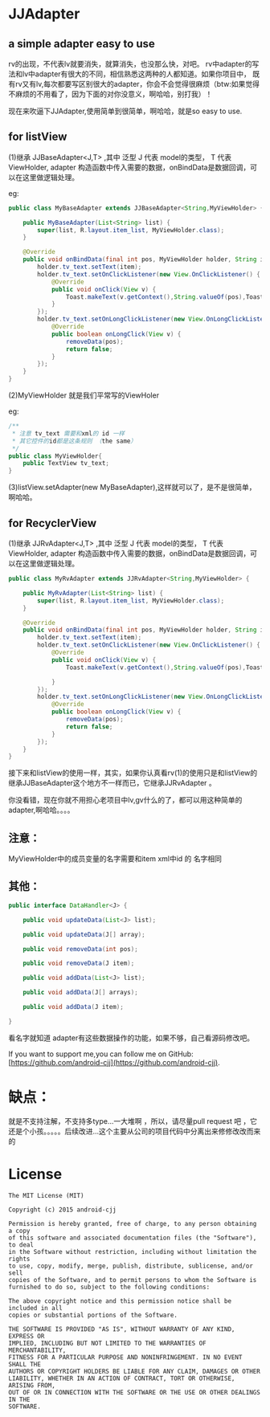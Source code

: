 JJAdapter
=============================================================================

a simple adapter easy to use
--------------------------------------------------------------------------------

rv的出现，不代表lv就要消失，就算消失，也没那么快，对吧。 rv中adapter的写法和lv中adapter有很大的不同，相信熟悉这两种的人都知道。如果你项目中，
既有rv又有lv,每次都要写区别很大的adapter，你会不会觉得很麻烦（btw:如果觉得不麻烦的不用看了，因为下面的对你没意义，啊哈哈，别打我）！

现在来吹逼下JJAdapter,使用简单到很简单，啊哈哈，就是so easy to use.

for listView
------------------------------------------------------------
(1)继承 JJBaseAdapter<J,T> ,其中 泛型 J 代表 model的类型， T 代表 ViewHolder, adapter 构造函数中传入需要的数据，onBindData是数据回调，可以在这里做逻辑处理。

eg:

```java
public class MyBaseAdapter extends JJBaseAdapter<String,MyViewHolder> {

    public MyBaseAdapter(List<String> list) {
        super(list, R.layout.item_list, MyViewHolder.class);
    }

    @Override
    public void onBindData(final int pos, MyViewHolder holder, String item) {
        holder.tv_text.setText(item);
        holder.tv_text.setOnClickListener(new View.OnClickListener() {
            @Override
            public void onClick(View v) {
                Toast.makeText(v.getContext(),String.valueOf(pos),Toast.LENGTH_SHORT).show();
            }
        });
        holder.tv_text.setOnLongClickListener(new View.OnLongClickListener() {
            @Override
            public boolean onLongClick(View v) {
                removeData(pos);
                return false;
            }
        });
    }
}
```

(2)MyViewHolder 就是我们平常写的ViewHoler 

eg:
```java
/**
 * 注意 tv_text 需要和xml的 id 一样
 * 其它控件的id都是这条规则 （the same）
 */
public class MyViewHolder{
    public TextView tv_text;
}
```
(3)listView.setAdapter(new MyBaseAdapter),这样就可以了，是不是很简单，啊哈哈。


for RecyclerView
--------------------------------------------------------
(1)继承 JJRvAdapter<J,T> ,其中 泛型 J 代表 model的类型， T 代表 ViewHolder, adapter 构造函数中传入需要的数据，onBindData是数据回调，可以在这里做逻辑处理。
```java
public class MyRvAdapter extends JJRvAdapter<String,MyViewHolder> {

    public MyRvAdapter(List<String> list) {
        super(list, R.layout.item_list, MyViewHolder.class);
    }

    @Override
    public void onBindData(final int pos, MyViewHolder holder, String item) {
        holder.tv_text.setText(item);
        holder.tv_text.setOnClickListener(new View.OnClickListener() {
            @Override
            public void onClick(View v) {
                Toast.makeText(v.getContext(),String.valueOf(pos),Toast.LENGTH_SHORT).show();

            }
        });
        holder.tv_text.setOnLongClickListener(new View.OnLongClickListener() {
            @Override
            public boolean onLongClick(View v) {
                removeData(pos);
                return false;
            }
        });
    }
}
```
接下来和listView的使用一样，其实，如果你认真看rv(1)的使用只是和listView的继承JJBaseAdapter这个地方不一样而已，它继承JJRvAdapter 。

你没看错，现在你就不用担心老项目中lv,gv什么的了，都可以用这种简单的adapter,啊哈哈。。。。

注意：
---------------------------------------------------
MyViewHolder中的成员变量的名字需要和item xml中id 的 名字相同

其他：
-------------------------------------------------------
```java
public interface DataHandler<J> {

    public void updateData(List<J> list);

    public void updateData(J[] array);

    public void removeData(int pos);

    public void removeData(J item);

    public void addData(List<J> list);

    public void addData(J[] arrays);

    public void addData(J item);

}
```
看名字就知道 adapter有这些数据操作的功能，如果不够，自己看源码修改吧。


If you want to support me,you can follow me on GitHub:
[https://github.com/android-cjj](https://github.com/android-cjj).

缺点：
===========================
就是不支持注解，不支持多type...一大堆啊 ，所以，请尽量pull request 吧 ，它还是个小孩。。。。。后续改进...这个主要从公司的项目代码中分离出来修修改改而来的 


License
=======

    The MIT License (MIT)

	Copyright (c) 2015 android-cjj

	Permission is hereby granted, free of charge, to any person obtaining a copy
	of this software and associated documentation files (the "Software"), to deal
	in the Software without restriction, including without limitation the rights
	to use, copy, modify, merge, publish, distribute, sublicense, and/or sell
	copies of the Software, and to permit persons to whom the Software is
	furnished to do so, subject to the following conditions:

	The above copyright notice and this permission notice shall be included in all
	copies or substantial portions of the Software.

	THE SOFTWARE IS PROVIDED "AS IS", WITHOUT WARRANTY OF ANY KIND, EXPRESS OR
	IMPLIED, INCLUDING BUT NOT LIMITED TO THE WARRANTIES OF MERCHANTABILITY,
	FITNESS FOR A PARTICULAR PURPOSE AND NONINFRINGEMENT. IN NO EVENT SHALL THE
	AUTHORS OR COPYRIGHT HOLDERS BE LIABLE FOR ANY CLAIM, DAMAGES OR OTHER
	LIABILITY, WHETHER IN AN ACTION OF CONTRACT, TORT OR OTHERWISE, ARISING FROM,
	OUT OF OR IN CONNECTION WITH THE SOFTWARE OR THE USE OR OTHER DEALINGS IN THE
	SOFTWARE.









